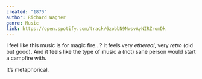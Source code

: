 ```yaml
---
created: "1870"
author: Richard Wagner
genre: Music
link: https://open.spotify.com/track/6zobbN9NwsvAyNIRZromDk
---
```


I feel like this music is for magic fire...? It feels very *ethereal*, very *retro* (old but good). And it feels like the type of music a (not) sane person would start a campfire with.

It’s metaphorical.
